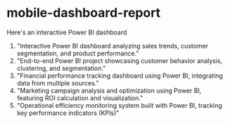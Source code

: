 # mobile-dashboard-report
Here's an interactive Power BI dashboard
1. "Interactive Power BI dashboard analyzing sales trends, customer segmentation, and product performance."
2. "End-to-end Power BI project showcasing customer behavior analysis, clustering, and segmentation."
3. "Financial performance tracking dashboard using Power BI, integrating data from multiple sources."
4. "Marketing campaign analysis and optimization using Power BI, featuring ROI calculation and visualization."
5. "Operational efficiency monitoring system built with Power BI, tracking key performance indicators (KPIs)"

